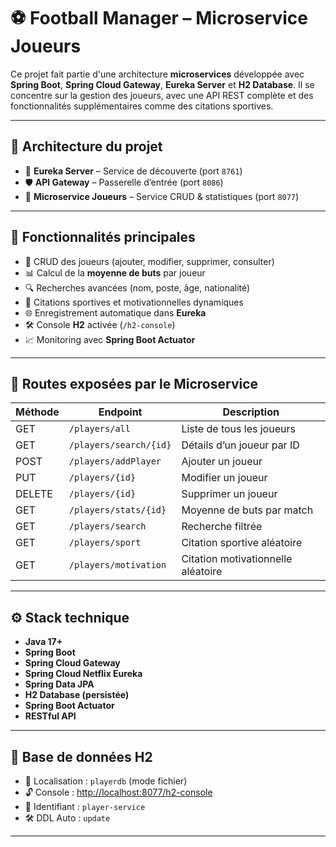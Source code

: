 # ⚽ Football Manager – Microservice Joueurs

Ce projet fait partie d'une architecture **microservices** développée avec **Spring Boot**, **Spring Cloud Gateway**, **Eureka Server** et **H2 Database**. Il se concentre sur la gestion des joueurs, avec une API REST complète et des fonctionnalités supplémentaires comme des citations sportives.

---

## 🧩 Architecture du projet

- 🧭 **Eureka Server** – Service de découverte (port `8761`)
- 🛡️ **API Gateway** – Passerelle d’entrée (port `8086`)
- 👤 **Microservice Joueurs** – Service CRUD & statistiques (port `8077`)

---

## 📁 Fonctionnalités principales

- 🔄 CRUD des joueurs (ajouter, modifier, supprimer, consulter)
- 📊 Calcul de la **moyenne de buts** par joueur
- 🔍 Recherches avancées (nom, poste, âge, nationalité)
- 💬 Citations sportives et motivationnelles dynamiques
- 🌐 Enregistrement automatique dans **Eureka**
- 🛠️ Console **H2** activée (`/h2-console`)
- 📈 Monitoring avec **Spring Boot Actuator**

---

## 🔗 Routes exposées par le Microservice

| Méthode | Endpoint                       | Description                              |
|--------|--------------------------------|------------------------------------------|
| GET    | `/players/all`                 | Liste de tous les joueurs                |
| GET    | `/players/search/{id}`         | Détails d’un joueur par ID               |
| POST   | `/players/addPlayer`           | Ajouter un joueur                        |
| PUT    | `/players/{id}`                | Modifier un joueur                       |
| DELETE | `/players/{id}`                | Supprimer un joueur                      |
| GET    | `/players/stats/{id}`          | Moyenne de buts par match                |
| GET    | `/players/search`              | Recherche filtrée                        |
| GET    | `/players/sport`               | Citation sportive aléatoire              |
| GET    | `/players/motivation`          | Citation motivationnelle aléatoire       |

---

## ⚙️ Stack technique

- **Java 17+**
- **Spring Boot**
- **Spring Cloud Gateway**
- **Spring Cloud Netflix Eureka**
- **Spring Data JPA**
- **H2 Database (persistée)**
- **Spring Boot Actuator**
- **RESTful API**

---

## 🧪 Base de données H2

- 📍 Localisation : `playerdb` (mode fichier)
- 🔓 Console : [http://localhost:8077/h2-console](http://localhost:8077/h2-console)
- 👤 Identifiant : `player-service`
- 🛠️ DDL Auto : `update`

---

